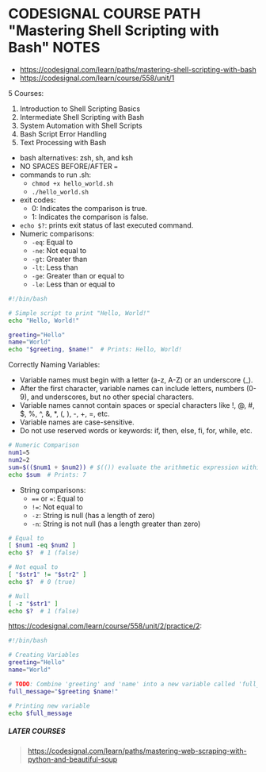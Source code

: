 # CODESIGNAL COURSE PATH "Mastering Shell Scripting with Bash" NOTES

- https://codesignal.com/learn/paths/mastering-shell-scripting-with-bash
- https://codesignal.com/learn/course/558/unit/1

5 Courses:
1. Introduction to Shell Scripting Basics
2. Intermediate Shell Scripting with Bash
3. System Automation with Shell Scripts
4. Bash Script Error Handling
5. Text Processing with Bash


- bash alternatives: zsh, sh, and ksh
- NO SPACES BEFORE/AFTER `=`
- commands to run .sh:
  - `chmod +x hello_world.sh`
  - `./hello_world.sh`
- exit codes:
    - 0: Indicates the comparison is true.
    - 1: Indicates the comparison is false.
- `echo $?`: prints exit status of last executed command.
- Numeric comparisons:
    - `-eq`: Equal to
    - `-ne`: Not equal to
    - `-gt`: Greater than
    - `-lt`: Less than
    - `-ge`: Greater than or equal to
    - `-le`: Less than or equal to

```sh
#!/bin/bash

# Simple script to print "Hello, World!"
echo "Hello, World!"

greeting="Hello"
name="World"
echo "$greeting, $name!"  # Prints: Hello, World!
```

Correctly Naming Variables:
- Variable names must begin with a letter (a-z, A-Z) or an underscore (_).
- After the first character, variable names can include letters, numbers (0-9), and underscores, but no other special characters.
- Variable names cannot contain spaces or special characters like !, @, #, $, %, ^, &, *, (, ), -, +, =, etc.
- Variable names are case-sensitive.
- Do not use reserved words or keywords: if, then, else, fi, for, while, etc.

```sh
# Numeric Comparison
num1=5
num2=2
sum=$(($num1 + $num2)) # $(()) evaluate the arithmetic expression within
echo $sum  # Prints: 7
```

- String comparisons:
    - `==` or `=`: Equal to
    - `!=`: Not equal to
    - `-z`: String is null (has a length of zero)
    - `-n`: String is not null (has a length greater than zero)
```sh
# Equal to
[ $num1 -eq $num2 ]
echo $?  # 1 (false)
```

```sh
# Not equal to
[ "$str1" != "$str2" ]
echo $?  # 0 (true)

# Null
[ -z "$str1" ]
echo $?  # 1 (false)
```


https://codesignal.com/learn/course/558/unit/2/practice/2:

```sh
#!/bin/bash

# Creating Variables
greeting="Hello"
name="World"

# TODO: Combine 'greeting' and 'name' into a new variable called 'full_message'
full_message="$greeting $name!"

# Printing new variable
echo $full_message
```


##### LATER COURSES

> https://codesignal.com/learn/paths/mastering-web-scraping-with-python-and-beautiful-soup